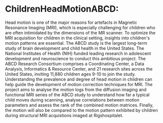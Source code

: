 # ChildrenHeadMotionABCD:
Head motion is one of the major reasons for artefacts in Magnetic Resonance Imaging (MRI), which is especially challenging for children who are often intimidated by the dimensions of the MR scanner. To optimize the MRI acquisition for children in the clinical setting, insights into children's motion patterns are essential. The ABCD study is the largest long-term study of brain development and child health in the United States. The National Institutes of Health (NIH) funded leading research in adolescent development and neuroscience to conduct this ambitious project. The ABCD Research Consortium comprises a Coordinating Center, a Data Analysis, Informatics & Resource Center, and 21 research sites across the United States, inviting 11,880 children ages 9-10 to join the study. Understanding the prevalence and degree of head motion in children can help guide the development of motion correction techniques for MRI. The project aims to analyse the motion logs from the diffusion imaging and functional MRI series of the ABCD study to understand how far a typical child moves during scanning, analyse correlations between motion parameters and assess the rank of the combined motion matrices. 
Finally, the motion will also be compared to the motion pattern exhibited by children during structural MRI acquistions imaged at Rigshospitalet.